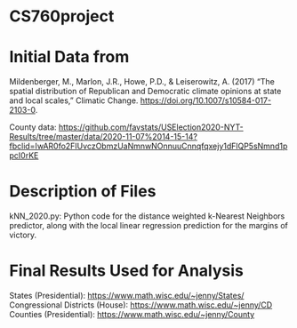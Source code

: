 # CS760project
# Initial Data from 
Mildenberger, M., Marlon, J.R., Howe, P.D., & Leiserowitz, A. (2017) “The spatial distribution of Republican and Democratic climate opinions at state and local scales,” Climatic Change. https://doi.org/10.1007/s10584-017-2103-0.

County data: 
https://github.com/favstats/USElection2020-NYT-Results/tree/master/data/2020-11-07%2014-15-14?fbclid=IwAR0fo2FIUvczObmzUaNmnwNOnnuuCnnqfqxejy1dFlQP5sNmnd1ppcI0rKE

# Description of Files
kNN_2020.py: Python code for the distance weighted k-Nearest Neighbors predictor, along with the local linear regression prediction for the margins of victory.

# Final Results Used for Analysis
States (Presidential): https://www.math.wisc.edu/~jenny/States/
Congressional Districts (House): https://www.math.wisc.edu/~jenny/CD
Counties (Presidential): https://www.math.wisc.edu/~jenny/County 
